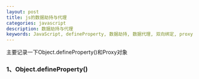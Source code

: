 ```yaml
---
layout: post
title: js的数据劫持与代理
categories: javascript
description: 数据劫持与代理
keywords: JavaScript, defineProperty, 数据劫持, 数据代理, 双向绑定, proxy
---
```



主要记录一下Object.defineProperty()和Proxy对象

### 1、Object.defineProperty()





